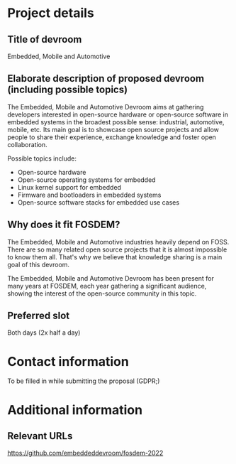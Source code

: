 # Project details
## Title of devroom

Embedded, Mobile and Automotive

## Elaborate description of proposed devroom (including possible topics)

The Embedded, Mobile and Automotive Devroom aims at gathering
developers interested in open-source hardware or open-source software
in embedded systems in the broadest possible sense: industrial,
automotive, mobile, etc. Its main goal is to showcase open source
projects and allow people to share their experience, exchange
knowledge and foster open collaboration.

Possible topics include:
* Open-source hardware
* Open-source operating systems for embedded
* Linux kernel support for embedded
* Firmware and bootloaders in embedded systems
* Open-source software stacks for embedded use cases

## Why does it fit FOSDEM?

The Embedded, Mobile and Automotive industries heavily depend on
FOSS. There are so many related open source projects that it is almost
impossible to know them all. That's why we believe that knowledge
sharing is a main goal of this devroom.

The Embedded, Mobile and Automotive Devroom has been present for many
years at FOSDEM, each year gathering a significant audience, showing
the interest of the open-source community in this topic.

## Preferred slot

Both days (2x half a day)

# Contact information

To be filled in while submitting the proposal (GDPR;)

# Additional information
## Relevant URLs
https://github.com/embeddeddevroom/fosdem-2022
